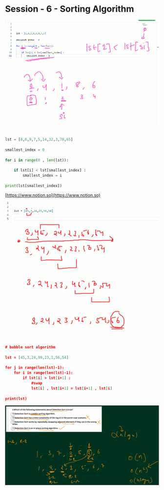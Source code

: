 # Session - 6 - Sorting Algorithm

![image.png](Session%20-%206%20-%20Sorting%20Algorithm%2012e0703a2fbe802cb028f303fec4ff05/image.png)

```python

lst = [8,6,9,7,5,14,32,3,78,65]

smallest_index = 0 

for i in range(0 , len(lst)):

    if lst[i] < lst[smallest_index] : 
        smallest_index = i 

print(lst[smallest_index])
```

[https://www.notion.so](https://www.notion.so)

![image.png](Session%20-%206%20-%20Sorting%20Algorithm%2012e0703a2fbe802cb028f303fec4ff05/image%201.png)

```json
# bubble sort algorithm

lst = [45,3,24,99,23,1,56,54]

for j in range(len(lst)-1):
    for i in range(len(lst)-1):
        if lst[i] > lst[i+1] : 
            #swap
            lst[i] , lst[i+1] = lst[i+1] , lst[i]

print(lst)

```

![image.png](Session%20-%206%20-%20Sorting%20Algorithm%2012e0703a2fbe802cb028f303fec4ff05/image%202.png)